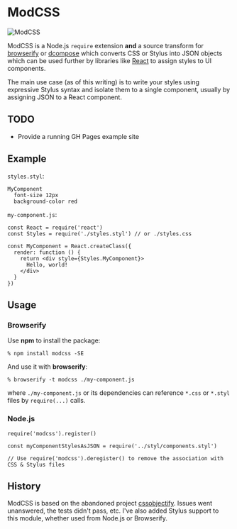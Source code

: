 # ModCSS

![ModCSS](https://upload.wikimedia.org/wikipedia/commons/thumb/b/b3/RAF_roundel.svg/240px-RAF_roundel.svg.png)


ModCSS is a Node.js `require` extension **and** a source transform for [browserify][browserify] or [dcompose][dcompose] which
converts CSS or Stylus into JSON objects which can be used further by libraries like
[React][React] to assign styles to UI components.

The main use case (as of this writing) is to write your styles using expressive Stylus syntax and isolate them to a single component, usually by assigning JSON to a React component.

## TODO
* Provide a running GH Pages example site

## Example
`styles.styl`:

    MyComponent
      font-size 12px
      background-color red
    

`my-component.js`:

    const React = require('react')
    const Styles = require('./styles.styl') // or ./styles.css

    const MyComponent = React.createClass({
      render: function () {
        return <div style={Styles.MyComponent}>
          Hello, world!
        </div>
      }
    })

## Usage

### Browserify

Use **npm** to install the package:

    % npm install modcss -SE

And use it with **browserify**:

    % browserify -t modcss ./my-component.js

where `./my-component.js` or its dependencies can reference `*.css` or `*.styl` files by
`require(...)` calls.

    
### Node.js

```
require('modcss').register()

const myComponentStylesAsJSON = require('../styl/components.styl')

// Use require('modcss').deregister() to remove the association with CSS & Stylus files
```

## History
ModCSS is based on the abandoned project [cssobjectify](https://github.com/andreypopp/cssobjectify). Issues went unanswered, the tests didn't pass, etc. I've also added Stylus support to this module, whether used from Node.js or Browserify.

[browserify]: http://browserify.org
[dcompose]: https://github.com/andreypopp/dcompose
[React]: http://facebook.github.io/react/
